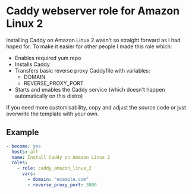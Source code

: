 # Caddy webserver role for Amazon Linux 2

Installing Caddy on Amazon Linux 2 wasn't so straight forward as I had hoped for. To make it easier for other people I made this role which:

- Enables required yum repo
- Installs Caddy
- Transfers basic reverse proxy Caddyfile with variables:
  - DOMAIN
  - REVERSE_PROXY_PORT
- Starts and enables the Caddy service (which doesn't happen automatically on this distro)

If you need more customisability, copy and adjust the source code or just overwrite the template with your own.

## Example

```yaml
- become: yes
  hosts: all
  name: Install Caddy on Amazon Linux 2
  roles: 
    - role: caddy_amazon_linux_2
      vars:
        - domain: "example.com"
        - reverse_proxy_port: 3000
```